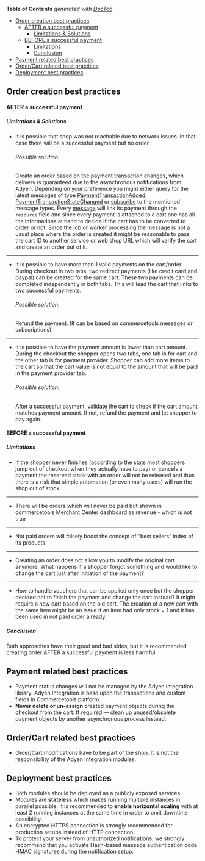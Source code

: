 <!-- START doctoc generated TOC please keep comment here to allow auto update -->
<!-- DON'T EDIT THIS SECTION, INSTEAD RE-RUN doctoc TO UPDATE -->
**Table of Contents**  *generated with [DocToc](https://github.com/thlorenz/doctoc)*

- [Order creation best practices](#order-creation-best-practices)
    - [AFTER a successful payment](#after-a-successful-payment)
      - [Limitations & Solutions](#limitations--solutions)
    - [BEFORE a successful payment](#before-a-successful-payment)
      - [Limitations](#limitations)
      - [Conclusion](#conclusion)
- [Payment related best practices](#payment-related-best-practices)
- [Order/Cart related best practices](#ordercart-related-best-practices)
- [Deployment best practices](#deployment-best-practices)

<!-- END doctoc generated TOC please keep comment here to allow auto update -->

## Order creation best practices
#### AFTER a successful payment
##### Limitations & Solutions
- It is possible that shop was not reachable due to network issues. In that case there will be a successful payment but no order.

  ###### Possible solution:
  Create an order based on the payment transaction changes, which delivery is guaranteed due to the asynchronous notifications from Adyen. Depending on your preference you might either query for the latest messages of type [PaymentTransactionAdded](https://docs.commercetools.com/api/message-types#paymenttransactionadded-message), [PaymentTransactionStateChanged](https://docs.commercetools.com/api/message-types#paymenttransactionstatechanged-message) or [subscribe](https://docs.commercetools.com/api/projects/subscriptions#create-a-subscription) to the mentioned message types. Every [message](https://docs.commercetools.com/api/message-types#message) will link its payment through the `resource` field and since every payment is attached to a cart one has all the informations at hand to decide if the cart has to be converted to order or not. Since the job or worker processing the message is not a usual place where the order is created it might be reasonable to pass the cart ID to another service or web shop URL which will verify the cart and create an order out of it.

------  
- It is possible to have more than 1 valid payments on the cart/order. During checkout in two tabs, two redirect payments
(like credit card and paypal) can be created for the same cart. These two payments can be completed independently in both tabs.
 This will lead the cart that links to two successful payments.
  ###### Possible solution:
  Refund the payment. (It can be based on commercetools messages or subscriptions)

------  
- It is possible to have the payment amount is lower than cart amount. During the checkout the shopper opens two tabs, one tab is for cart and
the other tab is for payment provider. Shopper can add more items to the cart so that the cart value is not equal to the 
amount that will be paid in the payment provider tab.

  ###### Possible solution:
  After a successful payment, validate the cart to check if the cart amount matches payment amount. 
  If not, refund the payment and let shopper to pay again.

#### BEFORE a successful payment
##### Limitations
- If the shopper never finishes (according to the stats most shoppers jump out of checkout when they actually have to pay) or cancels a payment the reserved stock with an order will not be released and thus there is a risk that simple automation (or even many users) will run the shop out of stock
------  
- There will be orders which will never be paid but shown in commercetools Merchant Center dashboard as revenue - which is not true
------  
- Not paid orders will falsely boost the concept of “best sellers” index of its products.
------  
- Creating an order does not allow you to modify the original cart anymore. What happens if a shopper forgot something and would like to change the cart just after initiation of the payment?
------  
- How to handle vouchers that can be applied only once but the shopper decided not to finish the payment and change the cart instead? It might require a new cart based on the old cart. The creation of a new cart with the same item might be an issue if an item had only stock = 1 and it has been used in not paid order already.

##### Conclusion
Both approaches have their good and bad sides, but it is recommended creating order AFTER a successful payment is less harmful.

## Payment related best practices

- Payment status changes will not be managed by the Adyen Integration library. Adyen Integration is base upon the 
transactions and custom fields in Commercetools platform.
- **Never delete or un-assign** created payment objects during the checkout from the cart. 
If required — clean up unused/obsolete payment objects by another asynchronous process instead.

## Order/Cart related best practices

- Order/Cart modifications have to be part of the shop. It is not the responsibility of the Adyen Integration modules.

## Deployment best practices

- Both modules should be deployed as a publicly exposed services.
- Modules are **stateless** which makes running multiple instances in parallel possible. It is recommended to **enable horizontal scaling** with at least 2 running instances at the same time in order to omit downtime possibility.
- An encrypted HTTPS connection is strongly recommended for production setups instead of HTTP connection.
- To protect your server from unauthorized notifications, we strongly recommend that you activate Hash-based message authentication code [HMAC signatures](../notification/docs/IntegrationGuide.md#step-1-set-up-notification-webhook-and-generate-hmac-signature) during the notification setup.
